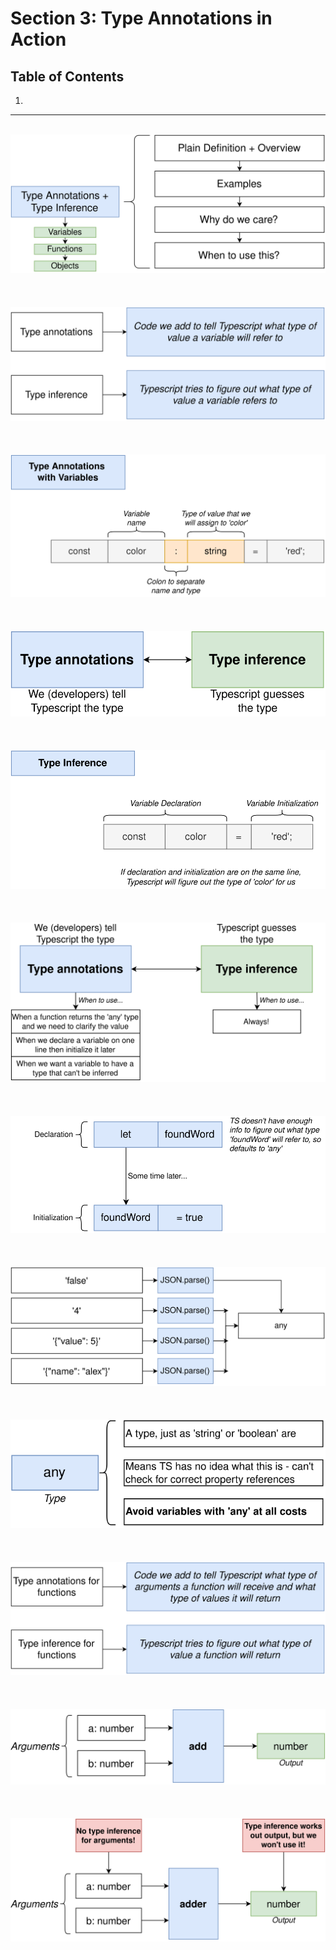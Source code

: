 # Section 3: Type Annotations in Action

## Table of Contents

1. [](#)

---

<br/>


<div align="center"><img src="./diagrams/08/ts-1.svg" /></div><br/><br/><br/>
<div align="center"><img src="./diagrams/08/ts-2.svg" /></div><br/><br/><br/>
<div align="center"><img src="./diagrams/08/ts-3.svg" /></div><br/><br/><br/>
<div align="center"><img src="./diagrams/08/ts-4.svg" /></div><br/><br/><br/>
<div align="center"><img src="./diagrams/08/ts-5.svg" /></div><br/><br/><br/>
<div align="center"><img src="./diagrams/08/ts-6.svg" /></div><br/><br/><br/>
<div align="center"><img src="./diagrams/08/ts-7.svg" /></div><br/><br/><br/>
<div align="center"><img src="./diagrams/08/ts-8.svg" /></div><br/><br/><br/>
<div align="center"><img src="./diagrams/08/ts-9.svg" /></div><br/><br/><br/>
<div align="center"><img src="./diagrams/08/ts-10.svg" /></div><br/><br/><br/>
<div align="center"><img src="./diagrams/08/ts-11.svg" /></div><br/><br/><br/>
<div align="center"><img src="./diagrams/08/ts-12.svg" /></div><br/><br/><br/>
